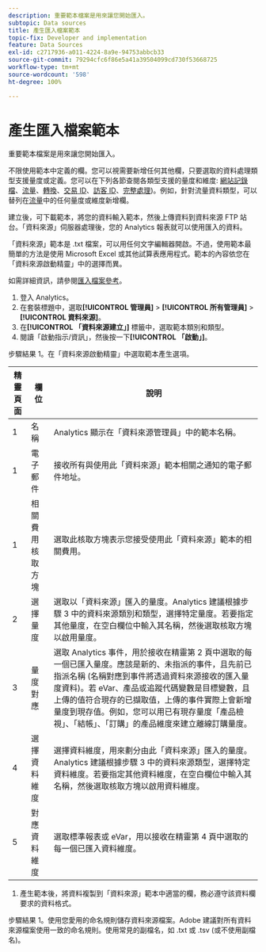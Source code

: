 ```yaml
---
description: 重要範本檔案是用來讓您開始匯入。
subtopic: Data sources
title: 產生匯入檔案範本
topic-fix: Developer and implementation
feature: Data Sources
exl-id: c2717936-a011-4224-8a9e-94753abbcb33
source-git-commit: 79294cfc6f86e5a41a39504099cd730f53668725
workflow-type: tm+mt
source-wordcount: '598'
ht-degree: 100%

---
```


# 產生匯入檔案範本

重要範本檔案是用來讓您開始匯入。

不限使用範本中定義的欄。您可以視需要新增任何其他欄，只要選取的資料處理類型支援量度或定義。您可以在下列各節查閱各類型支援的量度和維度:  [網站記錄檔](/help/import/c-data-sources/c-datasrc-types/datasrc-web-log.md)、[流量](/help/import/c-data-sources/c-datasrc-types/datasrc-traffic.md)、[轉換](/help/import/c-data-sources/c-datasrc-types/datasrc-conversion.md)、[交易 ID](/help/import/c-data-sources/c-datasrc-types/datasrc-transactionid.md)、[訪客 ID](/help/import/c-data-sources/c-datasrc-types/datasrc-visitorid.md)、[完整處理](/help/import/c-data-sources/c-datasrc-types/datasrc-full-processing.md))。例如，針對流量資料類型，可以替列在[流量](/help/import/c-data-sources/c-datasrc-types/datasrc-traffic.md)中的任何量度或維度新增欄。

建立後，可下載範本，將您的資料輸入範本，然後上傳資料到資料來源 FTP 站台。「資料來源」伺服器處理後，您的 Analytics 報表就可以使用匯入的資料。

「資料來源」範本是 .txt 檔案，可以用任何文字編輯器開啟。不過，使用範本最簡單的方法是使用 Microsoft Excel 或其他試算表應用程式。範本的內容依您在「資料來源啟動精靈」中的選擇而異。

如需詳細資訊，請參閱[匯入檔案參考](/help/import/c-data-sources/datasrc-template/datasrc-import-file-reference.md)。

1. 登入 Analytics。
1. 在套裝標題中，選取&#x200B;**[!UICONTROL 管理員]** > **[!UICONTROL 所有管理員]** > **[!UICONTROL 資料來源]**。
1. 在&#x200B;**[!UICONTROL 「資料來源建立」]** 標籤中，選取範本類別和類型。
1.  閱讀「啟動指示/資訊」，然後按一下&#x200B;**[!UICONTROL 「啟動」]**。

   步驟結果 1。在「資料來源啟動精靈」中選取範本產生選項。

   | 精靈頁面 | 欄位 | 說明 |
   |--- |--- |--- |
   | 1 | 名稱 | Analytics 顯示在「資料來源管理員」中的範本名稱。 |
   | 1 | 電子郵件 | 接收所有與使用此「資料來源」範本相關之通知的電子郵件地址。 |
   | 1 | 相關費用核取方塊 | 選取此核取方塊表示您接受使用此「資料來源」範本的相關費用。 |
   | 2 | 選擇量度 | 選取以「資料來源」匯入的量度。Analytics 建議根據步驟 3 中的資料來源類別和類型，選擇特定量度。若要指定其他量度，在空白欄位中輸入其名稱，然後選取核取方塊以啟用量度。 |
   | 3 | 量度對應 | 選取 Analytics 事件，用於接收在精靈第 2 頁中選取的每一個已匯入量度。應該是新的、未指派的事件，且先前已指派名稱 (名稱對應到事件將透過資料來源接收的匯入量度資料)。若 eVar、產品或追蹤代碼變數是目標變數，且上傳的值符合現存的已擷取值，上傳的事件實際上會新增量度到現存值。例如，您可以用已有現存量度「產品檢視」、「結帳」、「訂購」的產品維度來建立離線訂購量度。 |
   | 4 | 選擇資料維度 | 選擇資料維度，用來劃分由此「資料來源」匯入的量度。Analytics 建議根據步驟 3 中的資料來源類型，選擇特定資料維度。若要指定其他資料維度，在空白欄位中輸入其名稱，然後選取核取方塊以啟用資料維度。 |
   | 5 | 對應資料維度 | 選取標準報表或 eVar，用以接收在精靈第 4 頁中選取的每一個已匯入資料維度。 |

1.  產生範本後，將資料複製到「資料來源」範本中適當的欄，務必遵守該資料欄要求的資料格式。

   步驟結果 1。使用您愛用的命名規則儲存資料來源檔案。Adobe 建議對所有資料來源檔案使用一致的命名規則。使用常見的副檔名，如 .txt 或 .tsv (或不使用副檔名)。

